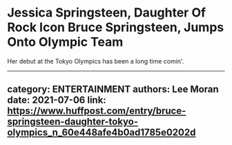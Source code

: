 # Jessica Springsteen, Daughter Of Rock Icon Bruce Springsteen, Jumps Onto Olympic Team

Her debut at the Tokyo Olympics has been a long time comin'.

---
category: ENTERTAINMENT
authors: Lee Moran
date: 2021-07-06
link: https://www.huffpost.com/entry/bruce-springsteen-daughter-tokyo-olympics_n_60e448afe4b0ad1785e0202d
---
